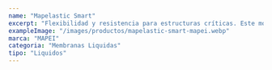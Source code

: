 ```yaml
---
name: "Mapelastic Smart"
excerpt: "Flexibilidad y resistencia para estructuras críticas. Este mortero bicomponente de alta elasticidad es perfecto para albercas, tanques y terrazas, pues absorbe movimientos estructurales y puentea fisuras dinámicas, garantizando una impermeabilización duradera."
exampleImage: "/images/productos/mapelastic-smart-mapei.webp"
marca: "MAPEI"
categoria: "Membranas Liquidas"
tipo: "Liquidos"
---
```

